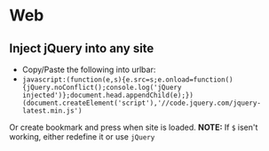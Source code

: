 # Web

## Inject jQuery into any site
- Copy/Paste the following into urlbar:
- `javascript:(function(e,s){e.src=s;e.onload=function(){jQuery.noConflict();console.log('jQuery injected')};document.head.appendChild(e);})(document.createElement('script'),'//code.jquery.com/jquery-latest.min.js')`

Or create bookmark and press when site is loaded.
**NOTE:** If `$` isen't working, either redefine it or use `jQuery`

